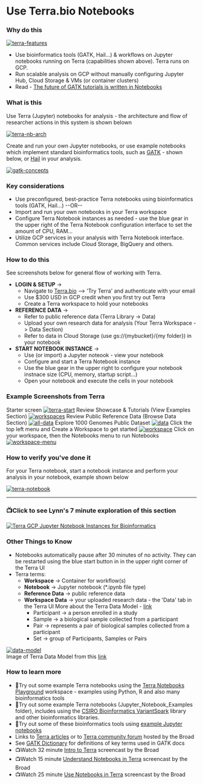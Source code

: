 # Use Terra.bio Notebooks

### Why do this

 [![terra-features](/images/terra-features.png)]()

 - Use bioinformatics tools (GATK, Hail...) & workflows on Jupyter notebooks running on Terra (capabilities shown above). Terra runs on GCP.
 - Run scalable analysis on GCP without manually configuring Jupyter Hub, Cloud Storage & VMs (or container clusters)
 - Read - [The future of GATK tutorials is written in Notebooks](https://software.broadinstitute.org/gatk/blog?id=24167)


### What is this

 Use Terra (Jupyter) notebooks for analysis - the architecture and flow of researcher actions in this system is shown belown

[![terra-nb-arch](/images/terra-nb-arch.png)]()
 
 Create and run your own Jupyter notebooks, or use example notebooks which implement standard bioinformatics tools, such as [GATK](https://software.broadinstitute.org/gatk/) - shown below, or [Hail](https://hail.is/) in your analysis.  

  [![gatk-concepts](/images/gatk-concepts.png)]()


### Key considerations
- Use preconfigured, best-practice Terra notebooks using bioinformatics tools (GATK, Hail...) --OR--
- Import and run your own notebooks in your Terra workspace
- Configure Terra Notebook instances as needed - use the blue gear in the upper right of the Terra Notebook configuration interface to set the amount of CPU, RAM...
- Utilize GCP services in your analysis with Terra Notebook interface. Common services include Cloud Storage, BigQuery and others.

### How to do this

See screenshots below for general flow of working with Terra.  
- **LOGIN & SETUP** -> 
  - Navigate to [Terra.bio](https://terra.bio/) --> 'Try Terra' and authenticate with your email
   - Use $300 USD in GCP credit when you first try out Terra
   - Create a Terra workspace to hold your notebooks 
- **REFERENCE DATA** -> 
  - Refer to public reference data (Terra Library -> Data) 
  - Upload your own research data for analysis (Your Terra Workspace -> Data Section)
  - Refer to data in Cloud Storage (use gs://{mybucket}/{my folder}) in your notebook
- **START NOTEBOOK INSTANCE** -> 
  - Use (or import) a Jupyter noteook - view your notebook
  - Configure and start a Terra Notebook instance
  - Use the blue gear in the upper right to configure your notebook instnace size (CPU, memory, startup script...)
  - Open your notebook and execute the cells in your notebook  


### Example Screenshots from Terra

Starter screen
 [![terra-start](/images/terra-start.png)]()
Review Showcase & Tutorials (View Examples Section)
 [![workspaces](/images/workspaces.png)]()
Review Public Reference Data (Browse Data Section)
 [![all-data](/images/all-data.png)]()
Explore 1000 Genomes Public Dataset
 [![data](/images/data.png)]()
Click the top left menu and Create a Workspace to get started
 [![workspace](/images/workspace.png)]()
Click on your workspace, then the Notebooks menu to run Notebooks
 [![workspace-menu](/images/workspace-menu.png)]()
 
### How to verify you've done it
 For your Terra notebook, start a notebook instance and perform your analysis in your notebook, example shown below 
 
    
   [![terra-notebook](/images/terra-notebook.png)]()  

----

### 📺Click to see Lynn's 7 minute exploration of this section  
[![Terra GCP Jupyter Notebook Instances for Bioinformatics](http://img.youtube.com/vi/ntQPiUuHihw/0.jpg)](http://www.youtube.com/watch?v=ntQPiUuHihw "Terra GCP Jupyter Notebook Instances for Bioinformatics")

### Other Things to Know
 - Notebooks automatically pause after 30 minutes of no activity.  They can be restarted using the blue start button in in the upper right corner of the Terra UI
 - Terra terms:
    - **Workspace** -> Container for workflow(s)
    - **Notebook** -> Jupyter notebook (*.ipynb file type)
    - **Reference Data** -> public reference data
    - **Workspace Data** -> your uploaded research data - the 'Data' tab in the Terra UI
      More about the Terra Data Model - [link](https://gatkforums.broadinstitute.org/firecloud/discussion/9769/data-model)
      - Participant -> a person enrolled in a study
      - Sample -> a biological sample collected from a participant
      - Pair -> represents a pair of biological samples collected from a participant
      - Set -> group of Participants, Samples or Pairs

  [![data-model](/images/data-model.png)]()  
  Image of Terra Data Model from this [link](https://software.broadinstitute.org/firecloud/documentation/quickstart?page=data)


### How to learn more
 - 📙Try out some example Terra notebooks using the [Terra Notebooks Playground](https://app.terra.bio/#workspaces/help-gatk/Terra%20Notebooks%20Playground) workspace - examples using Python, R and also many bioinformatics tools
 - 📙Try out some example Terra notebooks (Jupyter_Notebook_Examples folder), includes using the [CSIRO Bioinformatics VariantSpark](https://bioinformatics.csiro.au/variantspark) library and other bioinformatics libraries.
 - 📙Try out some of these bioinformatics tools using [example Jupyter notebooks](https://github.com/lynnlangit/gcp-for-bioinformatics/tree/master/2_Virtual_Machines_%26_Docker_Containers/Jupyter_Notebook_Examples)
- Links to [Terra articles](https://support.terra.bio/hc/en-us)
or to [Terra community forum](https://support.terra.bio/hc/en-us/community/topics/360000500432) hosted by the Broad
- See [GATK Dictionary](https://software.broadinstitute.org/gatk/documentation/topic?name=dictionary) for definitions of key terms used in GATK docs
 - 📺Watch 32 minute [Intro to Terra](https://www.youtube.com/watch?v=9kffTkK-B7g) screencast by the Broad
 - 📺Watch 15 minute [Understand Notebooks in Terra](https://www.youtube.com/watch?v=qP-1xk02AS0) screencast by the Broad
 - 📺Watch 25 minute [Use Notebooks in Terra](https://www.youtube.com/watch?v=-wBohV_vj-o) screencast by the Broad
 